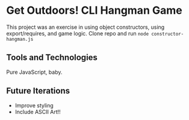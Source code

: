 # Get Outdoors! CLI Hangman Game

This project was an exercise in using object constructors, using export/requires, and game logic. Clone repo and run `node constructor-hangman.js`

## Tools and Technologies
Pure JavaScript, baby.

## Future Iterations
* Improve styling
* Include ASCII Art!!
